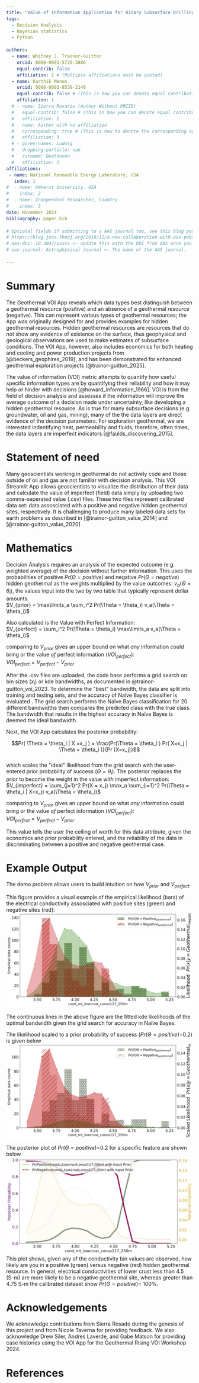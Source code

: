```yaml
---
title: 'Value of Information Application for Binary Subsurface Drilling Decisions'
tags:
  - Decision Analysis
  - Bayesian statistics
  - Python

authors:
  - name: Whitney J. Trainor-Guitton
    orcid: 0000-0002-5726-3886
    equal-contrib: false
    affiliation: 1 # (Multiple affiliations must be quoted)
  - name: Karthik Menon
    orcid: 0000-0002-8539-2140
    equal-contrib: false # (This is how you can denote equal contributions between multiple authors)
    affiliation: 1
  # - name: Sierra Rosario (Author Without ORCID)
  #   equal-contrib: false # (This is how you can denote equal contributions between multiple authors)
  #   affiliation: 2
  # - name: Author with no affiliation
  #   corresponding: true # (This is how to denote the corresponding author)
  #   affiliation: 3
  # - given-names: Ludwig
  #   dropping-particle: van
  #   surname: Beethoven
  #   affiliation: 3
affiliations:
 - name: National Renewable Energy Laboratory, USA
   index: 1
#  - name: Amherst University, USA
#    index: 2
#  - name: Independent Researcher, Country
#    index: 3
date: November 2024
bibliography: paper.bib

# Optional fields if submitting to a AAS journal too, see this blog post:
# https://blog.joss.theoj.org/2018/12/a-new-collaboration-with-aas-publishing
# aas-doi: 10.3847/xxxxx <- update this with the DOI from AAS once you know it.
# aas-journal: Astrophysical Journal <- The name of the AAS journal.

---
```


# Summary

The Geothermal VOI App reveals which data types best distinguish between a 
geothermal resource (positive) and an absence of a geothermal resource (negative). This can 
represent various types of geothermal resources; the App was originally designed for 
and provides examples for hidden geothermal resources. Hidden geothermal resources are resources that do not show any evidence
of existence on the surface, thus geophysical and geological observations 
are used to make estimates of subsurface conditions. The VOI App, however, also includes 
economics for both heating and cooling and power production projects from [@beckers_geophires_2019], 
and has been demonstrated for enhanced geothermal exploration projects [@trainor-guitton_2025].

The value of information (VOI) metric attempts to quantify how useful specific information types are
by quantifying their reliability and how it may help or hinder with decisions [@howard_information_1966]. 
VOI is from the field of decision analysis and assesses if the information will
improve the average outcome of a decision made under uncertainty, like
developing a hidden geothermal resource. As is true for many subsurface decisions (e.g. groundwater,
oil and gas, mining), many of the the data layers are direct evidence of the decision parameters. For exploration geothermal,
we are interested indentifying heat, permeability and fluids, therefore, often times, the data layers are imperfect indicators [@faulds_discovering_2015].

# Statement of need

Many geoscientists working in geothermal do not actively code and those outside 
of oil and gas are not familiar with decision analysis. This VOI Streamlit 
App allows geoscientists to visualize the distribution of their data and calculate
the value of imperfect (field) data simply by uploading two comma-seperated value (.csv) files. 
These two files represent calibrated data set: data assosciated with a positive and negative hidden geothermal
 sites, respectively. It is challenging to produce many labeled data sets for earth problems as described in [@trainor-guitton_value_2014] and [@trainor-guitton_value_2020]

# Mathematics

Decision Analysis requires an analysis of the expected outcome (e.g. weighted average) 
of the decision without further information. This uses the probabilities of positive $Pr(\Theta = positive)$ and negative $Pr(\Theta = negative)$
hidden geothermal as the weights multiplied by the value outcomes: $v_a(\Theta = \theta_i)$, the values input into the two by two table that typically represent dollar amounts.  <br />
 $V_{prior} = \max\limits_a \sum_i^2 Pr(\Theta = \theta_i) v_a(\Theta = \theta_i)$
<!-- The prior probability $Pr(\Theta = \theta_i)$ where there are two $\theta_i)$:  $i ={negative, positve}$ -->
Also calculated is the Value with Perfect Information:  <br />
 $V_{perfect} = \sum_i^2 Pr(\Theta = \theta_i) \max\limits_a v_a(\Theta = \theta_i)$
  <!-- \Sigma_{i=1}^2 Pr(\Theta = \theta_i) \max\limits_a v_a(\theta_i) \ \  \forall a  -->
comparing to $V_{prior}$ gives an upper bound on what *any* information could bring or the value *of* perfect information ($VOI_{perfect}$): \
$VOI_{perfect} = V_{perfect}- V_{prior}$

After the .csv files are uploaded, the code base performs a grid search on bin sizes ($x_j$) or kde bandwidths, as documented in @trainor-guitton_voi_2023. To determine the "best" bandwidth, the data are split into training and testing sets, and the accuracy of Naïve Bayes classifier is evaluated . The grid search performs the Naïve Bayes classification for 20 different bandwidths then compares the predicted class with the true class.  The bandwidth that results in the highest accuracy in Naïve Bayes is deemed the ideal bandwidth.

Next, the VOI App calculates the posterior probability: 
<!-- Double dollars make self-standing equations: -->
$$Pr( \Theta = \theta_i | X =x_j ) = \frac{Pr(\Theta = \theta_i ) 
Pr( X=x_j | \Theta = \theta_i )}{Pr (X=x_j)}$$ \
which scales the "ideal" likelihood from the grid search with the user-entered prior probability of success ($\Theta = \theta_i$).
The posterior replaces the prior to become the weight in the value *with* imperfect information: \
$V_{imperfect} = \sum_{j=1}^2 Pr(X = x_j) \max_a \sum_{i=1}^2  Pr(\Theta = \theta_i | X=x_j)  v_a(\Theta = \theta_i)$

comparing to $V_{prior}$ gives an upper bound on what *any* information could bring or the value *of* perfect information ($VOI_{perfect}$): \
$VOI_{perfect} = V_{perfect}- V_{prior}$

This value tells the user the ceiling of worth for this data attribute, given the economics and prior probability entered, and the reliability of the data in discriminating between a positive and negative geothermal case.

# Example Output 
The demo problem allows users to build intuition on how $V_{prior}$ and $V_{perfect}$.

This figure provides a visual example of the empirical likelihood (bars) of the electrical conductivity assosciated with positive sites (green) and negative sites (red): 
![Likelihoods of Electrical Conductivity of Lower Crust for INGENIOUS area.\label{fig:Likelihood_CondLowCrust}](Likelihood_CondLowCrust.png)


The continuous lines in the above figure are the fitted kde likelihoods of the optimal bandwidth given the grid search for accuracy in Naïve Bayes. 

The likelihood scaled to a prior probability of success ($Pr(\Theta = positive$)=0.2) is given below
![Prior-Scaled Likelihoods of Electrical Conductivity of Lower Crust for INGENIOUS area.\label{fig:Scaled20Likelihood_CondLowCrust}](Scaled20Likelihood_CondLowCrust.png)


The posterior plot of $Pr(\Theta = positive$)=0.2 for a specific feature are shown below
![Posterior of Electrical Conductivity of Lower Crust for INGENIOUS area.\label{fig:Posterior_Prior20}](Posterior_Prior20.png)
This plot shows, given any of the conductivity bin values are observed, how likely are you in a positive (green) versus negative (red) hidden geothermal resource. In general, electrical conductivities of lower crust less than 4.5 (S-m) are more likely to be a negative geothermal site, whereas greater than 4.75 S-m the calibrated dataset show $Pr(\Theta = positive)$= 100%. 

# Acknowledgements
We acknowledge contributions from Sierra Rosado during the genesis of this project and from Nicole Taverna for providing feedback. 
We also acknowledge Drew Siler, Andres Laverde, and Gabe Matson for providing case histories using the VOI App for the Geothermal Rising VOI Workshop 2024.

# References

